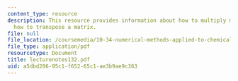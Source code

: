 ```yaml
---
content_type: resource
description: This resource provides information about how to multiply matrices, and
  how to transpose a matrix.
file: null
file_location: /coursemedia/10-34-numerical-methods-applied-to-chemical-engineering-fall-2005/a5dbd20695c1f65265c1ae3b9ae9c363_lecturenotes132.pdf
file_type: application/pdf
resourcetype: Document
title: lecturenotes132.pdf
uid: a5dbd206-95c1-f652-65c1-ae3b9ae9c363
---
```

